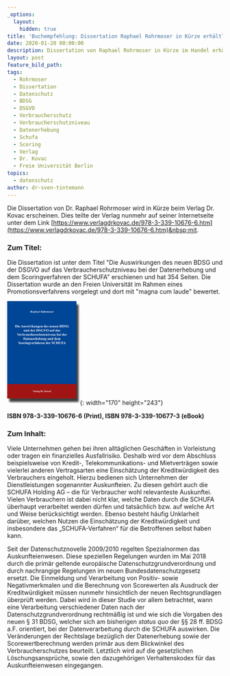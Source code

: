 ```yaml
---
_options:
  layout:
    hidden: true
title: 'Buchempfehlung: Dissertation Raphael Rohrmoser in Kürze erhältlich'
date: 2020-01-20 00:00:00
description: Dissertation von Raphael Rohrmoser in Kürze im Handel erhältlich.
layout: post
feature_bild_path:
tags:
  - Rohrmoser
  - Dissertation
  - Datenschutz
  - BDSG
  - DSGVO
  - Verbraucherschutz
  - Verbraucherschutzniveau
  - Datenerhebung
  - Schufa
  - Scoring
  - Verlag
  - Dr. Kovac
  - Freie Universität Berlin
topics:
  - datenschutz
author: dr-sven-tintemann
---
```


Die Dissertation von Dr. Raphael Rohrmoser wird in K&uuml;rze beim Verlag Dr. Kovac erscheinen. Dies teilte der Verlag nunmehr auf seiner Internetseite unter dem Link&nbsp;[https://www.verlagdrkovac.de/978-3-339-10676-6.htm](https://www.verlagdrkovac.de/978-3-339-10676-6.htm)&nbsp;mit.&nbsp;

### Zum Titel:&nbsp;

Die Dissertation ist unter dem Titel "Die Auswirkungen des neuen BDSG und der DSGVO auf das Verbraucherschutzniveau bei der Datenerhebung und dem Scoringverfahren der SCHUFA" erschienen und hat 354 Seiten. Die Dissertation wurde an den Freien Universit&auml;t im Rahmen eines Promotionsverfahrens vorgelegt und dort mit "magna cum laude" bewertet.

![Rohrmoser Dissertation Dr. Kovac](/uploads/rohrmoser.gif "Die Auswirkungen des neuen BDSG und der DSGVO auf das Verbraucherschutzniveau bei der Datenerhebung und dem Scoringverfahren der SCHUFA"){: width="170" height="243"}

**ISBN 978-3-339-10676-6 (Print), ISBN 978-3-339-10677-3 (eBook)**

### Zum Inhalt:&nbsp;

Viele Unternehmen gehen bei ihren allt&auml;glichen Gesch&auml;ften in Vorleistung oder tragen ein finanzielles Ausfallrisiko. Deshalb wird vor dem Abschluss beispielsweise von Kredit-, Telekommunikations- und Mietvertr&auml;gen sowie vielerlei anderen Vertragsarten eine Einsch&auml;tzung der Kreditw&uuml;rdigkeit des Verbrauchers eingeholt. Hierzu bedienen sich Unternehmen der Dienstleistungen sogenannter Auskunfteien. Zu diesen gehört auch die SCHUFA Holding AG – die f&uuml;r Verbraucher wohl relevanteste Auskunftei. Vielen Verbrauchern ist dabei nicht klar, welche Daten durch die SCHUFA &uuml;berhaupt verarbeitet werden d&uuml;rfen und tats&auml;chlich bzw. auf welche Art und Weise ber&uuml;cksichtigt werden. Ebenso besteht h&auml;ufig Unklarheit dar&uuml;ber, welchen Nutzen die Einsch&auml;tzung der Kreditw&uuml;rdigkeit und insbesondere das „SCHUFA-Verfahren“ f&uuml;r die Betroffenen selbst haben kann.

Seit der Datenschutznovelle 2009/2010 regelten Spezialnormen das Auskunfteienwesen. Diese speziellen Regelungen wurden im Mai 2018 durch die prim&auml;r geltende europ&auml;ische Datenschutzgrundverordnung und durch nachrangige Regelungen im neuen Bundesdatenschutzgesetz ersetzt. Die Einmeldung und Verarbeitung von Positiv- sowie Negativmerkmalen und die Berechnung von Scorewerten als Ausdruck der Kreditw&uuml;rdigkeit m&uuml;ssen nunmehr hinsichtlich der neuen Rechtsgrundlagen &uuml;berpr&uuml;ft werden. Dabei wird in dieser Studie vor allem betrachtet, wann eine Verarbeitung verschiedener Daten nach der Datenschutzgrundverordnung rechtm&auml;&szlig;ig ist und wie sich die Vorgaben des neuen &sect; 31 BDSG, welcher sich am bisherigen&nbsp;*status quo*&nbsp;der &sect;&sect; 28 ff. BDSG a.F. orientiert, bei der Datenverarbeitung durch die SCHUFA auswirken. Die Ver&auml;nderungen der Rechtslage bez&uuml;glich der Datenerhebung sowie der Scorewertberechnung werden prim&auml;r aus dem Blickwinkel des Verbraucherschutzes beurteilt. Letztlich wird auf die gesetzlichen Löschungsanspr&uuml;che, sowie den dazugehörigen Verhaltenskodex f&uuml;r das Auskunfteienwesen eingegangen.